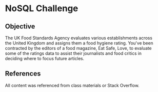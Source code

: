 # NoSQL Challenge

## Objective
The UK Food Standards Agency evaluates various establishments across the United Kingdom and assigns them a food hygiene rating. You've been contracted by the editors of a food magazine, Eat Safe, Love, to evaluate some of the ratings data to assist their journalists and food critics in deciding where to focus future articles.

## References
All content was referenced from class materials or Stack Overflow.